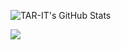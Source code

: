 ![TAR-IT's GitHub Stats](https://github-readme-stats.vercel.app/api?username=TAR-IT&theme=transparent&show_icons=true&text_color=ffffff)

[![](https://visitcount.itsvg.in/api?id=TAR-IT&label=Profile%20Views&color=12&icon=5&pretty=false)](https://visitcount.itsvg.in)